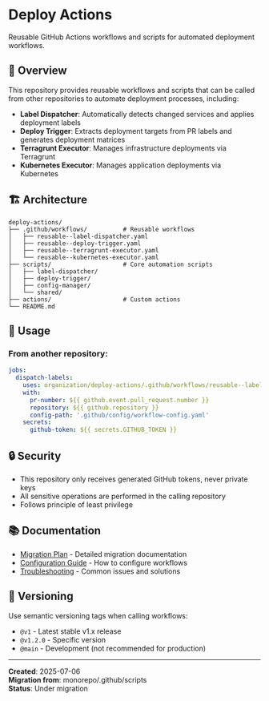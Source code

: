 # Deploy Actions

Reusable GitHub Actions workflows and scripts for automated deployment workflows.

## 🎯 Overview

This repository provides reusable workflows and scripts that can be called from other repositories to automate deployment processes, including:

- **Label Dispatcher**: Automatically detects changed services and applies deployment labels
- **Deploy Trigger**: Extracts deployment targets from PR labels and generates deployment matrices  
- **Terragrunt Executor**: Manages infrastructure deployments via Terragrunt
- **Kubernetes Executor**: Manages application deployments via Kubernetes

## 🏗️ Architecture

```
deploy-actions/
├── .github/workflows/          # Reusable workflows
│   ├── reusable--label-dispatcher.yaml
│   ├── reusable--deploy-trigger.yaml
│   ├── reusable--terragrunt-executor.yaml
│   └── reusable--kubernetes-executor.yaml
├── scripts/                    # Core automation scripts
│   ├── label-dispatcher/
│   ├── deploy-trigger/
│   ├── config-manager/
│   └── shared/
├── actions/                    # Custom actions
└── README.md
```

## 🚀 Usage

### From another repository:

```yaml
jobs:
  dispatch-labels:
    uses: organization/deploy-actions/.github/workflows/reusable--label-dispatcher.yaml@v1
    with:
      pr-number: ${{ github.event.pull_request.number }}
      repository: ${{ github.repository }}
      config-path: '.github/config/workflow-config.yaml'
    secrets:
      github-token: ${{ secrets.GITHUB_TOKEN }}
```

## 🔒 Security

- This repository only receives generated GitHub tokens, never private keys
- All sensitive operations are performed in the calling repository
- Follows principle of least privilege

## 📚 Documentation

- [Migration Plan](../monorepo/MIGRATION_PLAN.md) - Detailed migration documentation
- [Configuration Guide](docs/CONFIGURATION.md) - How to configure workflows
- [Troubleshooting](docs/TROUBLESHOOTING.md) - Common issues and solutions

## 🔄 Versioning

Use semantic versioning tags when calling workflows:
- `@v1` - Latest stable v1.x release
- `@v1.2.0` - Specific version
- `@main` - Development (not recommended for production)

---

**Created**: 2025-07-06  
**Migration from**: monorepo/.github/scripts  
**Status**: Under migration